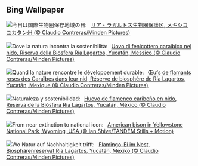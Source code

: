 ## Bing Wallpaper
![](https://www.bing.com/th?id=OHR.YucatanBiosphere_JA-JP2886303469_UHD.jpg&w=1000)今日は国際生物圏保存地域の日:&nbsp;&ensp;[リア・ラガルトス生物圏保護区, メキシコ ユカタン州 (© Claudio Contreras/Minden Pictures)](https://www.bing.com/th?id=OHR.YucatanBiosphere_JA-JP2886303469_UHD.jpg)
<br><br/>
![](https://www.bing.com/th?id=OHR.YucatanBiosphere_IT-IT6604296714_UHD.jpg&w=1000)Dove la natura incontra la sostenibilità:&nbsp;&ensp;[Uovo di fenicottero caraibico nel nido, Riserva della Biosfera Ría Lagartos, Yucatán, Messico (© Claudio Contreras/Minden Pictures)](https://www.bing.com/th?id=OHR.YucatanBiosphere_IT-IT6604296714_UHD.jpg)
<br><br/>
![](https://www.bing.com/th?id=OHR.YucatanBiosphere_FR-FR6083251753_UHD.jpg&w=1000)Quand la nature rencontre le développement durable:&nbsp;&ensp;[Œufs de flamants roses des Caraïbes dans leur nid, Réserve de biosphère de Ría Lagartos, Yucatán, Mexique (© Claudio Contreras/Minden Pictures)](https://www.bing.com/th?id=OHR.YucatanBiosphere_FR-FR6083251753_UHD.jpg)
<br><br/>
![](https://www.bing.com/th?id=OHR.YucatanBiosphere_ES-ES9709656302_UHD.jpg&w=1000)Naturaleza y sostenibilidad:&nbsp;&ensp;[Huevo de flamenco caribeño en nido, Reserva de la Biósfera Ría Lagartos, Yucatán, México (© Claudio Contreras/Minden Pictures)](https://www.bing.com/th?id=OHR.YucatanBiosphere_ES-ES9709656302_UHD.jpg)
<br><br/>
![](https://www.bing.com/th?id=OHR.BisonYellowstone_EN-GB0992143325_UHD.jpg&w=1000)From near extinction to national icon:&nbsp;&ensp;[American bison in Yellowstone National Park, Wyoming, USA (© Ian Shive/TANDEM Stills + Motion)](https://www.bing.com/th?id=OHR.BisonYellowstone_EN-GB0992143325_UHD.jpg)
<br><br/>
![](https://www.bing.com/th?id=OHR.YucatanBiosphere_DE-DE7980917018_UHD.jpg&w=1000)Wo Natur auf Nachhaltigkeit trifft:&nbsp;&ensp;[Flamingo-Ei im Nest, Biosphärenreservat Ría Lagartos, Yucatán, Mexiko (© Claudio Contreras/Minden Pictures)](https://www.bing.com/th?id=OHR.YucatanBiosphere_DE-DE7980917018_UHD.jpg)
<br><br/>
